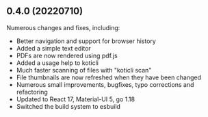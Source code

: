 
## 0.4.0 (20220710) ##

Numerous changes and fixes, including:

- Better navigation and support for browser history
- Added a simple text editor
- PDFs are now rendered using pdf.js
- Added a usage help to koticli
- Much faster scanning of files with "koticli scan"
- File thumbnails are now refreshed when they have been changed
- Numerous small improvements, bugfixes, typo corrections and refactoring
- Updated to React 17, Material-UI 5, go 1.18
- Switched the build system to esbuild


